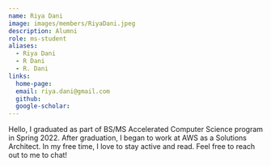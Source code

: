 ```yaml
---
name: Riya Dani
image: images/members/RiyaDani.jpeg
description: Alumni
role: ms-student
aliases:
  - Riya Dani
  - R Dani
  - R. Dani
links:
  home-page: 
  email: riya.dani@gmail.com
  github: 
  google-scholar: 
---
```


Hello, I graduated as part of BS/MS Accelerated Computer Science program in Spring 2022. After graduation, I began to work at AWS as a Solutions Architect. In my free time, I love to stay active and read. Feel free to reach out to me to chat! 